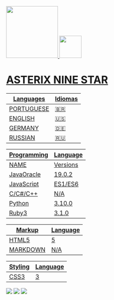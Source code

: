 <div>
<a href="https://github.com/AsterixNine">
<img height="140em" src="https://github-readme-stats.vercel.app/api?username=AsterixNine&show_icons=true&theme=midnight-purple&include_all_commits=true&count_private=true"/>
<img height="60em" src="https://github-readme-stats.vercel.app/api/top-langs/?username=AsterixNine&layout=compact&langs_count=7&theme=midnight-purple"/>

</div>

# ASTERIX NINE STAR

Languages | Idiomas
-------- | ---------
PORTUGUESE | 🇧🇷
ENGLISH | 🇺🇸
GERMANY | 🇩🇪
RUSSIAN | 🇷🇺

Programming| Language
---------- | ---------
   NAME    | Versions
 JavaOracle| 19.0.2
 JavaScript| ES1/ES6
  C/C#/C++ | N/A
   Python  | 3.10.0
   Ruby3   | 3.1.0

Markup   | Language
---------| --------
HTML5    |    5
MARKDOWN |   N/A

  Styling | Language
--------- | ----------
   CSS3   |    3


<div>
<!-- Youtube -->
<a href="https://www.youtube.com/@asterixninestar " target="_blank"><img src="https://img.shields.io/badge/YouTube-FF0000?style=for-the-badge&logo=youtube&logoColor=white" target="_blank"></a>
<!-- Instagram -->
<a href="https://instagram.com/miguel.stap/" target="_blank"><img src="https://img.shields.io/badge/-Instagram-%23E4405F?style=for-the-badge&logo=instagram&logoColor=white" target="_blank"></a>
<!-- Gmail -->
<a href = "mailto:contato@AsterixNine"><img src="https://img.shields.io/badge/Gmail-D14836?style=for-the-badge&logo=gmail&logoColor=white" target="_blank"></a>
</div>

